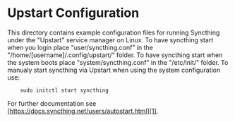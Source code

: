 # Upstart Configuration

This directory contains example configuration files for running Syncthing under
the "Upstart" service manager on Linux. To have syncthing start when you login
place "user/syncthing.conf" in the "/home/[username]/.config/upstart/" folder.
To have syncthing start when the system boots place "system/syncthing.conf"
in the "/etc/init/" folder.
To manualy start syncthing via Upstart when using the system configuration use:

```
    sudo initctl start syncthing
```

For further documentation see [https://docs.syncthing.net/users/autostart.html][1].

[1]: https://docs.syncthing.net/users/autostart.html#Upstart
